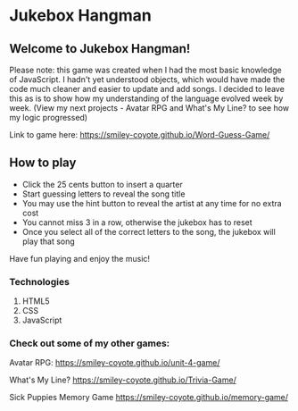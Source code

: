 # Jukebox Hangman

## Welcome to Jukebox Hangman!

Please note: this game was created when I had the most basic knowledge of JavaScript.
I hadn't yet understood objects, which would have made the code much cleaner and easier
to update and add songs. I decided to leave this as is to show how my understanding
of the language evolved week by week. (View my next projects - Avatar RPG and What's My Line? to see how my logic progressed)

Link to game here:
https://smiley-coyote.github.io/Word-Guess-Game/

## How to play
* Click the 25 cents button to insert a quarter
* Start guessing letters to reveal the song title
* You may use the hint button to reveal the artist at any time for no extra cost
* You cannot miss 3 in a row, otherwise the jukebox has to reset
* Once you select all of the correct letters to the song, the jukebox will play that song

Have fun playing and enjoy the music!

### Technologies
1. HTML5
2. CSS
3. JavaScript

### Check out some of my other games:
Avatar RPG:
https://smiley-coyote.github.io/unit-4-game/

What's My Line?
https://smiley-coyote.github.io/Trivia-Game/

Sick Puppies Memory Game
https://smiley-coyote.github.io/memory-game/



